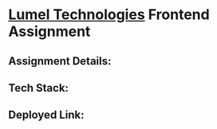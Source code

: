 # [Lumel Technologies](https://lumel.com/) Frontend Assignment

## Assignment Details:


## Tech Stack:



## Deployed Link: 